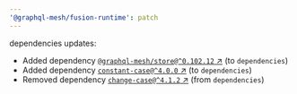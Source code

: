 ```yaml
---
'@graphql-mesh/fusion-runtime': patch
---
```


dependencies updates: 

- Added dependency [`@graphql-mesh/store@^0.102.12` ↗︎](https://www.npmjs.com/package/@graphql-mesh/store/v/0.102.12) (to `dependencies`)
- Added dependency [`constant-case@^4.0.0` ↗︎](https://www.npmjs.com/package/constant-case/v/4.0.0) (to `dependencies`)
- Removed dependency [`change-case@^4.1.2` ↗︎](https://www.npmjs.com/package/change-case/v/4.1.2) (from `dependencies`)

